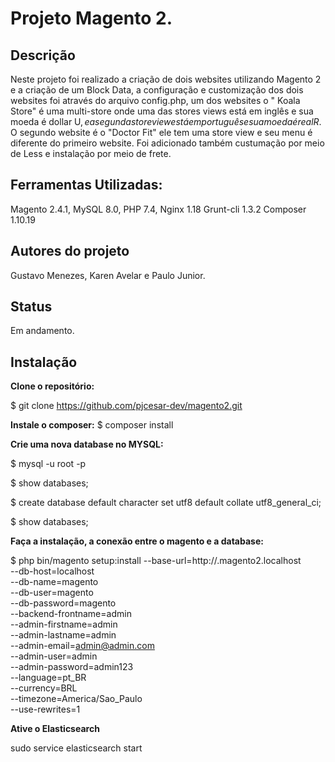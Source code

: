 # Projeto Magento 2.

## Descrição
Neste projeto foi realizado a criação de dois websites utilizando Magento 2 e a criação de um Block Data, a configuração e customização dos dois websites foi  através do arquivo config.php, um dos websites o " Koala Store" é uma multi-store onde uma das stores views está em inglês e sua moeda é dollar U$, e a segunda store view está em português e sua moeda é real R$.
O segundo website é o "Doctor Fit" ele tem uma store view e seu menu é diferente do primeiro website.
Foi adicionado também custumação por meio de Less e instalação por meio de frete.

## Ferramentas Utilizadas:
Magento 2.4.1,
MySQL 8.0,
PHP 7.4,
Nginx 1.18
Grunt-cli 1.3.2
Composer 1.10.19

## Autores do projeto
Gustavo Menezes, Karen Avelar e Paulo Junior.

## Status
Em andamento.

## Instalação

**Clone o repositório:**

$ git clone https://github.com/pjcesar-dev/magento2.git <NOME DA PASTA>

**Instale o composer:**
$ composer install

**Crie uma nova database no MYSQL:**

$ mysql -u root -p

$ show databases;

$ create database <NOME DA DATABASE> default character set utf8 default collate utf8_general_ci;
    
$ show databases;
    
**Faça a instalação, a conexão entre o magento e a database:**

$ php bin/magento setup:install 
--base-url=http://<nomedaloja>.magento2.localhost \
	--db-host=localhost \
	--db-name=magento \
	--db-user=magento \
	--db-password=magento \
	--backend-frontname=admin \
	--admin-firstname=admin \
	--admin-lastname=admin \
	--admin-email=admin@admin.com \
	--admin-user=admin \
	--admin-password=admin123 \
	--language=pt_BR \
	--currency=BRL \
	--timezone=America/Sao_Paulo \
	--use-rewrites=1


**Ative o Elasticsearch**

sudo service elasticsearch start


